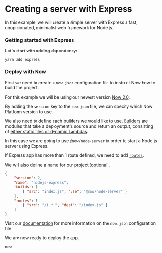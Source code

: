 # Creating a server with Express

In this example, we will create a simple server with Express a fast, unopinionated, minimalist web framework for Node.js.

### Getting started with Express

Let's start with adding dependency:

```
yarn add express
```

### Deploy with Now

First we need to create a `now.json` configuration file to instruct Now how to build the project.

For this example we will be using our newest version [Now 2.0](https://zeit.co/now).

By adding the `version` key to the `now.json` file, we can specify which Now Platform version to use.

We also need to define each builders we would like to use. [Builders](https://zeit.co/docs/v2/deployments/builders/overview/) are modules that take a deployment's source and return an output, consisting of [either static files or dynamic Lambdas](https://zeit.co/docs/v2/deployments/builds/#sources-and-outputs).

In this case we are going to use `@now/node-server` in order to start a Node.js server using Express.

If Express app has more than 1 route defined, we need to add [`routes`](https://zeit.co/docs/v2/deployments/configuration#routes).

We will also define a name for our project (optional).

```json
{
    "version": 2,
    "name": "nodejs-express",
    "builds": [
        { "src": "index.js", "use": "@now/node-server" }
    ],
    "routes": [
        { "src": "/(.*)", "dest": "/index.js" }
    ]
}
```

Visit our [documentation](https://zeit.co/docs/v2/deployments/configuration) for more information on the `now.json` configuration file.

We are now ready to deploy the app.

```
now
```
